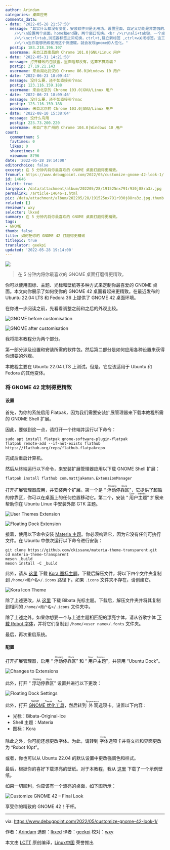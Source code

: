 ```yaml
---
author: Arindam
categories: 桌面应用
comments_data:
- date: '2022-05-28 21:57:50'
  message: "其实什么都没有变化，安装软件只是无用功。设置里面，自定义功能是非常强的。<br />\r\n快捷键设置：全屏快捷键为ctrl+空格。桌面按，上中下三层，变中下两层。应用按，应用全屏。<br
    />\r\n设置两个桌面。home和end键，两个窗口切换。<br />\r\nali+tab键，一个桌面应用程序之间切换。<br />\r\nalt+数字键，启动托盘内的应用程序。<br
    />\r\nctrl+tab,浏览器标签之间切换，ctrl+t,建立新标签 ,ctrl+w关闭标签。这三个键，在浏览器f11全屏非常好用。<br />\r\nwin+空格，在中文和英文切换。<br
    />\r\n当你能够熟练使用这个快捷键，就会发现gnome的人性化。"
  postip: 183.218.196.107
  username: 来自江西南昌的 Chrome 101.0|GNU/Linux 用户
- date: '2022-05-31 14:21:58'
  message: 打开精致的包装盒，里面啥都没有。这算不算欺骗？
  postip: 27.19.21.143
  username: 来自湖北武汉的 Chrome 86.0|Windows 10 用户
- date: '2022-06-23 18:09:44'
  message: 没什么要，还不如直接买个mac
  postip: 123.116.159.188
  username: 来自北京的 Chrome 103.0|GNU/Linux 用户
- date: '2022-06-23 18:09:46'
  message: 没什么要，还不如直接买个mac
  postip: 123.116.159.188
  username: 来自北京的 Chrome 103.0|GNU/Linux 用户
- date: '2022-08-10 15:38:04'
  message: 没什么鸟用
  postip: 223.73.200.220
  username: 来自广东广州的 Chrome 104.0|Windows 10 用户
count:
  commentnum: 5
  favtimes: 0
  likes: 0
  sharetimes: 0
  viewnum: 8796
date: '2022-05-28 19:14:00'
editorchoice: false
excerpt: 在 5 分钟内将你最喜欢的 GNOME 桌面打磨得更精致。
fromurl: https://www.debugpoint.com/2022/05/customize-gnome-42-look-1/
id: 14646
islctt: true
largepic: /data/attachment/album/202205/28/191525nx791r930j88ra3z.jpg
permalink: /article-14646-1.html
pic: /data/attachment/album/202205/28/191525nx791r930j88ra3z.jpg.thumb.jpg
related: []
reviewer: wxy
selector: lkxed
summary: 在 5 分钟内将你最喜欢的 GNOME 桌面打磨得更精致。
tags:
- GNOME
thumb: false
title: 如何把你的 GNOME 42 打磨得更精致
titlepic: true
translator: geekpi
updated: '2022-05-28 19:14:00'
---
```


![](/data/attachment/album/202205/28/191525nx791r930j88ra3z.jpg)



> 
> 在 5 分钟内将你最喜欢的 GNOME 桌面打磨得更精致。
> 
> 
> 


你可以使用图标、主题、光标和壁纸等多种方式来定制你最喜爱的 GNOME 桌面。本文向你展示了如何使你的 GNOME 42 桌面看起来更精致。在最近发布的 Ubuntu 22.04 LTS 和 Fedora 36 上提供了 GNOME 42 桌面环境。


在你进一步阅读之前，先看看调整之前和之后的外观比较。


![GNOME before customisation](/data/attachment/album/202205/28/191403jw8homxpuyzbxobo.jpg)


![GNOME after customisation](/data/attachment/album/202205/28/191402ooqt4p7hpb4i4hjh.jpg)


我将把本教程分为两个部分。


第一部分涉及设置和安装所需的软件包。然后第二部分是如何应用各种设置来获得你想要的外观。


本教程主要在 Ubuntu 22.04 LTS 上测试。但是，它应该适用于 Ubuntu 和 Fedora 的其他变体。


### 将 GNOME 42 定制得更精致


#### 设置


首先，为你的系统启用 Flatpak，因为我们需要安装扩展管理器来下载本教程所需的 GNOME Shell 扩展。


因此，要做到这一点，请打开一个终端并运行以下命令：



```
sudo apt install flatpak gnome-software-plugin-flatpak
flatpak remote-add --if-not-exists flathub https://flathub.org/repo/flathub.flatpakrepo

```

完成后重启计算机。


然后从终端运行以下命令，来安装扩展管理器应用以下载 GNOME Shell 扩展：



```
flatpak install flathub com.mattjakeman.ExtensionManager

```

打开扩展管理器应用，并安装两个扩展。第一个是 “<ruby> 浮动停靠区 <rt>  Floating Dock </rt></ruby>”，它提供了超酷的停靠区，你可以在桌面上的任何位置移动它。第二个，安装 “<ruby> 用户主题 <rt>  User themes </rt></ruby>” 扩展来帮助你在 Ubuntu Linux 中安装外部 GTK 主题。


![User Themes Extension](/data/attachment/album/202205/28/191404hq76866x9px1q1k2.jpg)


![Floating Dock Extension](/data/attachment/album/202205/28/191404dd5715xp5phdiypr.jpg)


接着，使用以下命令安装 [Materia 主题](https://github.com/ckissane/materia-theme-transparent)。你必须构建它，因为它没有任何可执行文件。在 Ubuntu 中依次运行以下命令进行安装：



```
git clone https://github.com/ckissane/materia-theme-transparent.git
cd materia-theme-transparent
meson _build
meson install -C _build

```

此外，请从 [这里](https://github.com/bikass/kora/archive/refs/heads/master.zip) 下载 [Kora 图标主题](https://github.com/bikass/kora/)。下载后解压文件，将以下四个文件夹复制到 `/home/<用户名>/.icons` 路径下。如果 `.icons` 文件夹不存在，请创建它。


![Kora Icon Theme](/data/attachment/album/202205/28/191404yyo1kz3855jzz270.jpg)


除了上述更改，从 [这里](https://www.pling.com/p/1197198/) 下载 Bibata 光标主题。下载后，解压文件夹并将其复制到相同的 `/home/<用户名>/.icons` 文件夹中。


除了上述之外，如果你想要一个与上述主题相匹配的漂亮字体，请从谷歌字体 [下载 Robot 字体](https://fonts.google.com/specimen/Roboto)，并将它们复制到 `/home/<user name>/.fonts` 文件夹。


最后，再次重启系统。


#### 配置


打开扩展管理器，启用 “<ruby> 浮动停靠区 <rt>  Floating Dock </rt></ruby>” 和 “<ruby> 用户主题 <rt>  User themes </rt></ruby>”，并禁用 “Ubuntu Dock”。


![Changes to Extensions](/data/attachment/album/202205/28/191404nzzoy6g0yhk6cxkn.jpg)


此外，打开 “<ruby> 浮动停靠区 <rt>  Floating Dock </rt></ruby>” 设置并进行以下更改：


![Floating Dock Settings](/data/attachment/album/202205/28/191404xldxx6ms06zhlsl0.jpg)


此外，打开 <ruby> <a href="https://www.debugpoint.com/2018/05/customize-your-ubuntu-desktop-using-gnome-tweak/">  GNOME 优化工具 </a> <rt>  GNOME Tweak Tool </rt></ruby>，然后转到<ruby> 外观 <rt>  Appearance </rt></ruby>选项卡。设置以下内容：


* 光标：Bibata-Original-Ice
* Shell 主题：Materia
* 图标：Kora


除此之外，你可能还想更改字体。为此，请转到<ruby> 字体 <rt>  Fonts </rt></ruby>选项卡并将文档和界面更改为 “Robot 10pt”。


或者，你也可以从 Ubuntu 22.04 的默认设置中更改强调色和样式。


最后，根据你的喜好下载漂亮的壁纸。对于本教程，我从 [这里](https://www.pexels.com/photo/colorful-blurred-image-6985048/) 下载了一个示例壁纸。


如果一切顺利，你应该有一个漂亮的桌面，如下图所示：


![Customize GNOME 42 – Final Look](/data/attachment/album/202205/28/191404w7sw9v99dck6swvd.jpg)


享受你的精致的 GNOME 42！干杯。




---


via: <https://www.debugpoint.com/2022/05/customize-gnome-42-look-1/>


作者：[Arindam](https://www.debugpoint.com/author/admin1/) 选题：[lkxed](https://github.com/lkxed) 译者：[geekpi](https://github.com/geekpi) 校对：[wxy](https://github.com/wxy)


本文由 [LCTT](https://github.com/LCTT/TranslateProject) 原创编译，[Linux中国](https://linux.cn/) 荣誉推出
